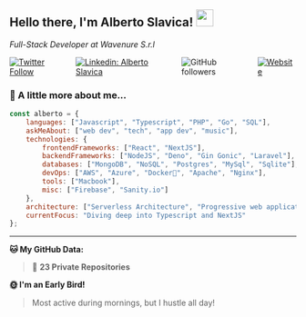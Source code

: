 
<h2>Hello there, I'm Alberto Slavica! <img src="https://emojis.slackmojis.com/emojis/images/1531849430/4246/blob-sunglasses.gif?1531849430" width="30"/> </h2>
<p><em>Full-Stack Developer at Wavenure S.r.l</em></p>

<div style="display: flex; gap: 10px;">
    <a href="https://twitter.com/intent/follow?screen_name=shakledev">
        <img src="https://img.shields.io/twitter/follow/shakledev?label=Follow" alt="Twitter Follow">
    </a>
    <a href="https://www.linkedin.com/in/albertoslavica/">
        <img src="https://img.shields.io/badge/-Linkedin-blue?style=flat-square&logo=Linkedin&logoColor=white" alt="Linkedin: Alberto Slavica">
    </a>
    <img src="https://img.shields.io/github/followers/albertoslavicadev?label=Follow&style=social" alt="GitHub followers">
    <a href="https://albertoslavica.dev/">
        <img src="https://img.shields.io/badge/Website-46a2f1.svg?&style=flat-square&logo=Google-Chrome&logoColor=white" alt="Website">
    </a>
</div>

<h3>🚀 A little more about me...</h3>

```javascript
const alberto = {
    languages: ["Javascript", "Typescript", "PHP", "Go", "SQL"],
    askMeAbout: ["web dev", "tech", "app dev", "music"],
    technologies: {
        frontendFrameworks: ["React", "NextJS"],
        backendFrameworks: ["NodeJS", "Deno", "Gin Gonic", "Laravel"],
        databases: ["MongoDB", "NoSQL", "Postgres", "MySql", "Sqlite"],
        devOps: ["AWS", "Azure", "Docker🐳", "Apache", "Nginx"],
        tools: ["Macbook"],
        misc: ["Firebase", "Sanity.io"]
    },
    architecture: ["Serverless Architecture", "Progressive web applications", "Single page applications"],
    currentFocus: "Diving deep into Typescript and NextJS"
};

```

---

**🐱 My GitHub Data:**   
> 🔑 **23 Private Repositories**

**🌞 I'm an Early Bird!** 
> Most active during mornings, but I hustle all day!

